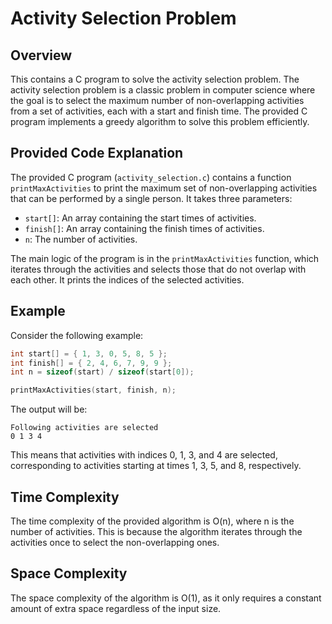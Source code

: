 # Activity Selection Problem

## Overview

This contains a C program to solve the activity selection problem. The activity selection problem is a classic problem in computer science where the goal is to select the maximum number of non-overlapping activities from a set of activities, each with a start and finish time. The provided C program implements a greedy algorithm to solve this problem efficiently.

## Provided Code Explanation

The provided C program (`activity_selection.c`) contains a function `printMaxActivities` to print the maximum set of non-overlapping activities that can be performed by a single person. It takes three parameters:
- `start[]`: An array containing the start times of activities.
- `finish[]`: An array containing the finish times of activities.
- `n`: The number of activities.

The main logic of the program is in the `printMaxActivities` function, which iterates through the activities and selects those that do not overlap with each other. It prints the indices of the selected activities.

## Example

Consider the following example:

```c
int start[] = { 1, 3, 0, 5, 8, 5 };
int finish[] = { 2, 4, 6, 7, 9, 9 };
int n = sizeof(start) / sizeof(start[0]); 

printMaxActivities(start, finish, n);
```

The output will be:

```
Following activities are selected
0 1 3 4
```

This means that activities with indices 0, 1, 3, and 4 are selected, corresponding to activities starting at times 1, 3, 5, and 8, respectively.

## Time Complexity

The time complexity of the provided algorithm is O(n), where n is the number of activities. This is because the algorithm iterates through the activities once to select the non-overlapping ones.

## Space Complexity

The space complexity of the algorithm is O(1), as it only requires a constant amount of extra space regardless of the input size.
